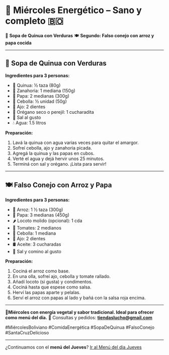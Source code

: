 # 📅 **Miércoles Energético – Sano y completo** 🇧🇴

🥣 **Sopa de Quinua con Verduras**
🍽️ **Segundo: Falso conejo con arroz y papa cocida**

---

## 🥣 **Sopa de Quinua con Verduras**

**Ingredientes para 3 personas:**

* 🍃 Quinua: ½ taza (80g)
* 🥕 Zanahoria: 1 mediana (150g)
* 🥔 Papa: 2 medianas (300g)
* 🧅 Cebolla: ½ unidad (50g)
* 🧄 Ajo: 2 dientes
* 🌿 Orégano seco o perejil: 1 cucharadita
* 🧂 Sal al gusto
* 💧 Agua: 1.5 litros

**Preparación:**

1. Lavá la quinua con agua varias veces para quitar el amargor.
2. Sofreí cebolla, ajo y zanahoria picada.
3. Agregá la quinua y las papas en cubos.
4. Verté el agua y dejá hervir unos 25 minutos.
5. Terminá con sal y orégano. ¡Lista para servir!

---

## 🍽️ **Falso Conejo con Arroz y Papa**

**Ingredientes para 3 personas:**

* 🍚 Arroz: 1 ½ taza (300g)
* 🥔 Papa: 3 medianas (450g)
* 🌶️ Locoto molido (opcional): 1 cda
* 🍅 Tomates: 2 medianos
* 🧅 Cebolla: 1 mediana
* 🧄 Ajo: 2 dientes
* 🛢️ Aceite: 3 cucharadas
* 🧂 Sal y comino al gusto

**Preparación:**

1. Cociná el arroz como base.
2. En una olla, sofreí ajo, cebolla y tomate rallado.
3. Añadí locoto (si gusta) y condimentos.
4. Cociná hasta que espese como salsa.
5. Herví las papas aparte y pelalas.
6. Serví el arroz con papas al lado y bañá con la salsa roja encima.

---

📍**Miércoles con energía vegetal y sabor tradicional. Ideal para ofrecer como menú del día.**
📩 Consultas y pedidos: **[tiendaslucho@gmail.com](mailto:tiendaslucho@gmail.com)**

\#MiércolesBoliviano #ComidaEnergética #SopaDeQuinua #FalsoConejo #SantaCruzDelicioso

---

¿Continuamos con el **menú del Jueves**?  [Ir al Menú del dia Jueves](./Receta-04Jueves.md)